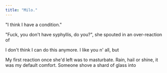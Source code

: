 ```yaml
---
title: "Milo."
---
```


"I think I have a condition."

"Fuck, you don't have syphyllis, do you?", she spouted in an over-reaction of


<!--  -->

I don't think I can do this anymore. I like you n' all, but


<!--  -->

My first reaction once she'd left was to masturbate. Rain, hail or shine, it was my default comfort. Someone shove a shard of glass into 